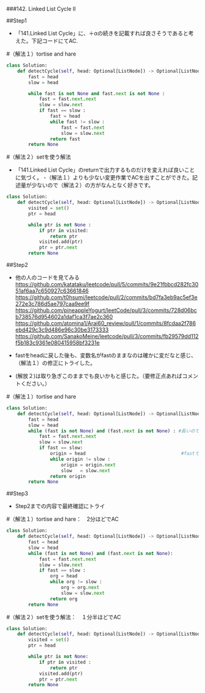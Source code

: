 ###142. Linked List Cycle II


##Step1
- 「141.Linked List Cycle」に、＋αの続きを記載すれば良さそうであると考えた。下記コードにてAC.

#（解法１）tortise and hare
```python
class Solution:
    def detectCycle(self, head: Optional[ListNode]) -> Optional[ListNode]:
        fast = head
        slow = head

        while fast is not None and fast.next is not None :
            fast = fast.next.next
            slow = slow.next
            if fast == slow :
                fast = head
                while fast != slow :
                    fast = fast.next
                    slow = slow.next
                return fast
        return None

```

#（解法２）setを使う解法
- 「141.Linked List Cycle」のreturnで出力するものだけを変えれば良いことに気づく。
-（解法１）よりも少ない変更作業でACを出すことができた。記述量が少ないので（解法２）の方がなんとなく好きです。

```python
class Solution:
    def detectCycle(self, head: Optional[ListNode]) -> Optional[ListNode]:
        visited = set()
        ptr = head

        while ptr is not None :
            if ptr in visited:
                return ptr
            visited.add(ptr)
            ptr = ptr.next
        return None
```

##Step2
- 他の人のコードを見てみる
https://github.com/katataku/leetcode/pull/5/commits/9e21fbbcd282fc3051af6aa7c650927c63661846
https://github.com/t0hsumi/leetcode/pull/2/commits/bd7fa3eb9ac5ef3e272e3c786d5ae797caa9ee9f
https://github.com/pineappleYogurt/leetCode/pull/3/commits/728d06bcb738576d954602a1daf1ca3f7ae2c360
https://github.com/atomina1/Arai60_review/pull/1/commits/8fcdaa2f786ebd429c3c9d486e96c30be3173333
https://github.com/SanakoMeine/leetcode/pull/3/commits/fb29579dd112f5b183c9361e080415958bf3231e

- fastをheadに戻した後も、変数名がfastのままなのは確かに変だなと感じ、（解法１）の修正にトライした。
- (解放２)は取り急ぎこのままでも良いかもと感じた。（要修正点あればコメントください。） 


#（解法１）tortise and hare
```python
class Solution:
    def detectCycle(self, head: Optional[ListNode]) -> Optional[ListNode]:
        fast = head
        slow = head
        while (fast is not None) and (fast.next is not None) : #長いので()でくくる方が良いかもと思い、そのように修正。
            fast = fast.next.next
            slow = slow.next
            if fast == slow:
                origin = head                                   #fastではなく、originを使う
                while origin != slow :
                    origin = origin.next
                    slow   = slow.next
                return origin
        return None
```

##Step3
- Step2までの内容で最終確認にトライ

#（解法１）tortise and hare：　2分ほどでAC
```python
class Solution:
    def detectCycle(self, head: Optional[ListNode]) -> Optional[ListNode]:
        fast = head
        slow = head
        while (fast is not None) and (fast.next is not None):
            fast = fast.next.next
            slow = slow.next
            if fast == slow :
                org = head
                while org != slow :
                    org = org.next
                    slow = slow.next
                return org
        return None 
```


#（解法２）setを使う解法：　１分半ほどでAC
```python
class Solution:
    def detectCycle(self, head: Optional[ListNode]) -> Optional[ListNode]:
        visited = set()
        ptr = head

        while ptr is not None:
            if ptr in visited :
                return ptr
            visited.add(ptr)
            ptr = ptr.next
        return None
```


